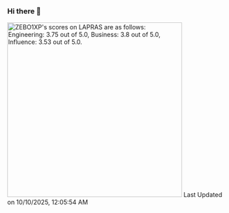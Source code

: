 ### Hi there 👋

<!--START_SECTION:lapras-card-->
<p ><a href="https://lapras.com/public/ZEBO1XP" target="_blank" rel="noopener noreferrer"><img alt="ZEBO1XP's scores on LAPRAS are as follows: Engineering: 3.75 out of 5.0, Business: 3.8 out of 5.0, Influence: 3.53 out of 5.0." src="https://lapras-card-generator.vercel.app/api/svg?e=3.75&b=3.8&i=3.53&b1=%23004736&b2=%2300bf8f&i1=%23007b5c&i2=%2300bf8f&l=en" width="400" ></a>  
Last Updated on 10/10/2025, 12:05:54 AM</p>
<!--END_SECTION:lapras-card-->

<!-- - 🔭 I’m currently working on ...
- 🌱 I’m currently learning ...
- 👯 I’m looking to collaborate on ...
- 🤔 I’m looking for help with ...
- 💬 Ask me about ...
- 📫 How to reach me: ...
- 😄 Pronouns: ...
- ⚡ Fun fact: ... -->
